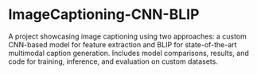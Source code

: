# ImageCaptioning-CNN-BLIP
A project showcasing image captioning using two approaches: a custom CNN-based model for feature extraction and BLIP for state-of-the-art multimodal caption generation. Includes model comparisons, results, and code for training, inference, and evaluation on custom datasets.
